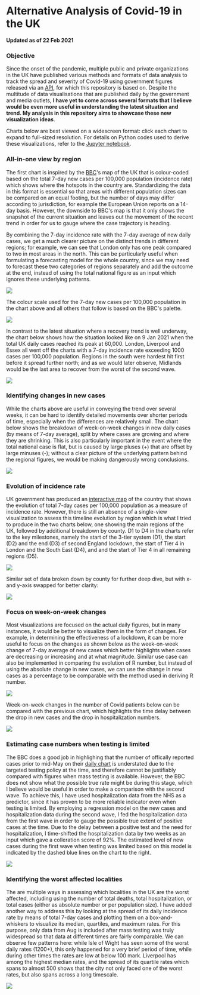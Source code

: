 # Alternative Analysis of Covid-19 in the UK
<b>Updated as of 22 Feb 2021</b>

### Objective
Since the onset of the pandemic, multiple public and private organizations in the UK have published various methods and formats of data analysis to track the spread and severity of Covid-19 using government figures released via an <a href="https://coronavirus.data.gov.uk/">API</a>, for which this repository is based on. Despite the multitude of data visualisations that are published daily by the government and media outlets, <b>I have yet to come across several formats that I believe would be even more useful in understanding the latest situation and trend. My analysis in this repository aims to showcase these new visualization ideas</b>.
<p>
Charts below are best viewed on a widescreen format: click each chart to expand to full-sized resolution. For details on Python codes used to derive these visualizations, refer to the <a href="https://nbviewer.jupyter.org/github/khairulomar/Covid-19-UK/blob/main/uk-covid.ipynb?flush_cache=true">Jupyter notebook</a>.

### All-in-one view by region
The first chart is inspired by the <a href="https://www.bbc.co.uk/news/uk-51768274">BBC</a>'s map of the UK that is colour-coded based on the total 7-day new cases per 100,000 population (incidence rate) which shows where the hotspots in the country are. Standardizing the data in this format is essential so that areas with different population sizes can be compared on an equal footing, but the number of days may differ according to jurisdiction, for example the European Union reports on a 14-day basis. However, the downside to BBC's map is that it only shows the snapshot of the current situation and leaves out the movement of the recent trend in order for us to gauge where the case trajectory is heading.
<p>
By combining the 7-day incidence rate with the 7-day average of new daily cases, we get a much clearer picture on the distinct trends in different regions; for example, we can see that London only has one peak compared to two in most areas in the north. This can be particularly useful when formulating a forecasting model for the whole country, since we may need to forecast these two categories of regions separately and add the outcome at the end, instead of using the total national figure as an input which ignores these underlying patterns.
<p>
<img src="https://github.com/khairulomar/Covid-19-UK/blob/main/img/covid-uk1-incidence_and_trend.png?raw=true">
<p>
The colour scale used for the 7-day new cases per 100,000 population in the chart above and all others that follow is based on the BBC's palette.
<p>
<img src="https://github.com/khairulomar/Covid-19-UK/blob/main/img/scale_bbc.png?raw=true">
<p>
In contrast to the latest situation where a recovery trend is well underway, the chart below shows how the situation looked like on 9 Jan 2021 when the total UK daily cases reached its peak at 60,000. London, Liverpool and Essex all went off the charts with a 7-day incidence rate exceeding 1000 cases per 100,000 population. Regions in the south were hardest hit first before it spread further north; and as we would later observe, Midlands would be the last area to recover from the worst of the second wave.
<p>
<img src="https://github.com/khairulomar/Covid-19-UK/blob/main/img/covid-uk1-incidence_and_trend_20210109.png?raw=true">
<p>  

### Identifying changes in new cases

While the charts above are useful in conveying the trend over several weeks, it can be hard to identify detailed movements over shorter periods of time, especially when the differences are relatively small. The chart below shows the breakdown of week-on-week changes in new daily cases (by means of 7-day average), split by where cases are growing and where they are shrinking. This is also particularly important in the event where the total national case is flat, but is caused by large pluses (+) that are offset by large minuses (-); without a clear picture of the underlying pattern behind the regional figures, we would be making dangerously wrong conclusions.
<p>
<img src="https://github.com/khairulomar/Covid-19-UK/blob/main/img/covid-uk2_changes_by_county.png?raw=true">
<p>
  
### Evolution of incidence rate
  
UK government has produced an  <a href="https://coronavirus.data.gov.uk/">interactive map</a> of the country that shows the evolution of total 7-day cases per 100,000 population as a measure of incidence rate. However, there is still an absence of a single-view visualization to assess this timeline evolution by region which is what I tried to produce in the two charts below, one showing the main regions of the UK, followed by additional breakdown by county. D1 to D4 in the charts refer to the key milestones, namely the start of the 3-tier system (D1), the start (D2) and the end (D3) of second England lockdown, the start of Tier 4 in London and the South East (D4), and and the start of Tier 4 in all remaining regions (D5).
<p>
<img src="https://github.com/khairulomar/Covid-19-UK/blob/main/img/covid-uk3_incidence_rate_by_region.png?raw=true">
<p>
Similar set of data broken down by county for further deep dive, but with x- and y-axis swapped for better clarity:
<p>
<img src="https://github.com/khairulomar/Covid-19-UK/blob/main/img/covid-uk4_incidence_rate_by_county.png?raw=true">
<p>

### Focus on week-on-week changes

Most visualizations are focused on the actual daily figures, but in many instances, it would be better to visualize them in the form of changes. For example, in determining the effectiveness of a lockdown, it can be more useful to focus on the changes as shown below as the week-on-week change of 7-day average of new cases which better highlights when cases are decreasing or increasing and at what magnitude. Similar use case can also be implemented in comparing the evolution of R number, but instead of using the absolute change in new cases, we can use the change in new cases as a percentage to be comparable with the method used in deriving R number.
<p>
<img src="https://github.com/khairulomar/Covid-19-UK/blob/main/img/covid-uk7_changes_in_cases.png?raw=true">
<p>
Week-on-week changes in the number of Covid patients below can be compared with the previous chart, which highlights the time delay between the drop in new cases and the drop in hospitalization numbers.
<p>
<img src="https://github.com/khairulomar/Covid-19-UK/blob/main/img/covid-uk8_changes_in_hospitalization.png?raw=true">
<p>

### Estimating case numbers when testing is limited

The BBC does a good job in highlighing that the number of offically reported cases prior to mid-May on their <a href="https://www.bbc.co.uk/news/uk-51768274">daily chart</a> is understated due to the targeted testing policy at the time, and therefore cannot be justifiably compared with figures when mass testing is available. However, the BBC does not show what the possible true rate might be during this stage, which I believe would be useful in order to make a comparison with the second wave. To achieve this, I have used hospitalization data from the NHS as a predictor, since it has proven to be more reliable indicator even when testing is limited. By employing a regression model on the new cases and hospitalization data during the second wave, I fed the hospitalization data from the first wave in order to gauge the possible true extent of positive cases at the time. Due to the delay between a positive test and the need for hospitalization, I time-shifted the hospitalization data by two weeks as an input which gave a colleration score of 92%. The estimated level of new cases during the first wave when testing was limited based on this model is indicated by the dashed blue lines on the chart to the right.
<p>
<img src="https://github.com/khairulomar/Covid-19-UK/blob/main/img/covid-uk11_model_first_wave.png?raw=true">
<p>

### Identifying the worst affected localities

The are multiple ways in assessing which localities in the UK are the worst affected, including using the number of total deaths, total hospitalization, or total cases (either as absolute number or per population size). I have added another way to address this by looking at the spread of its daily incidence rate by means of total 7-day cases and plotting them on a box-and-whiskers to visualize its median, quartiles, and maximum rates. For this purpose, only data from Aug is included after mass testing was truly widespread so that data at different times are fairly comparable. We can observe few patterns here: while Isle of Wight has seen some of the worst daily rates (1200+), this only happened for a very brief period of time, while during other times the rates are low at below 100 mark. Liverpool has among the highest median rates, and the spread of its quartile rates which spans to almost 500 shows that the city not only faced one of the worst rates, but also spans across a long timescale.
<p>
<img src="https://github.com/khairulomar/Covid-19-UK/blob/main/img/covid-uk9-incidence_spread.png?raw=true">
<p>

